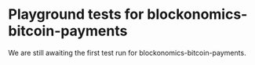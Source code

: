 # Playground tests for blockonomics-bitcoin-payments
We are still awaiting the first test run for blockonomics-bitcoin-payments.
